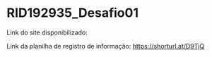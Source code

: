 # RID192935_Desafio01

Link do site disponibilizado: 

Link da planilha de registro de informação: https://shorturl.at/D9TjQ

